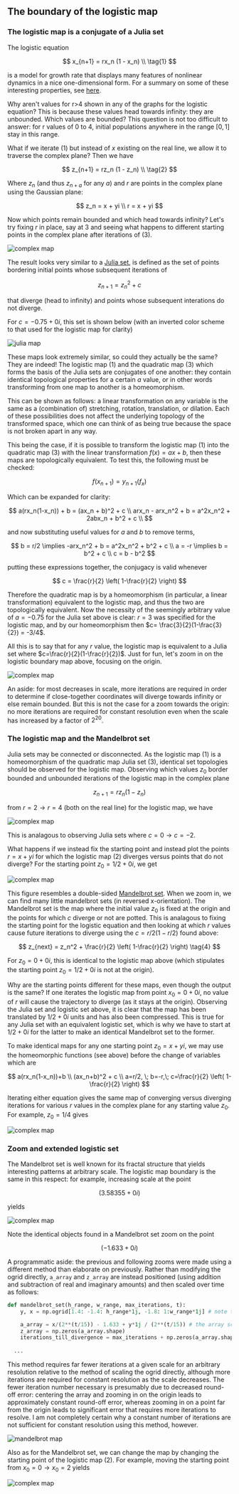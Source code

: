 ## The boundary of the logistic map

### The logistic map is a conjugate of a Julia set

The logistic equation

$$
x_{n+1} = rx_n (1 - x_n) \\
\tag{1}
$$

is a model for growth rate that displays many features of nonlinear dynamics in a nice one-dimensional form. For a summary on some of these interesting properties, see [here](/logistic-map.md).

Why aren't values for r>4 shown in any of the graphs for the logistic equation? This is because these values head towards infinity: they are unbounded.  Which values are bounded? This question is not too difficult to answer: for r values of 0 to 4, initial populations anywhere in the range $[0, 1]$ stay in this range.  

What if we iterate (1) but instead of $x$ existing on the real line, we allow it to traverse the complex plane? Then we have

$$
z_{n+1} = rz_n (1 - z_n) \\
\tag{2}
$$

Where $z_n$ (and thus $z_{n+a}$ for any $a$) and $r$ are points in the complex plane using the Gaussian plane:

$$
z_n = x + yi \\
r = x + yi
$$

Now which points remain bounded and which head towards infinity?  Let's try fixing $r$ in place, say at $3$ and seeing what happens to different starting points in the complex plane after iterations of (3).  

![complex map]({{https://blbadger.github.io}}/logistic_map/logistic_boundary_3_fixed_r.png)

The result looks very similar to a [Julia set](/julia-sets.md), is defined as the set of points bordering initial points whose subsequent iterations of 

$$
z_{n+1} = z_n^2 + c
\tag{3}
$$

that diverge (head to infinity) and points whose subsequent interations do not diverge.

For $c = -0.75 + 0i$, this set is shown below (with an inverted color scheme to that used for the logistic map for clarity)

![julia map]({{https://blbadger.github.io}}/logistic_map/julia_-0.75.png)

These maps look extremely similar, so could they actually be the same?  They are indeed!  The logistic map (1) and the quadratic map (3) which forms the basis of the Julia sets are conjugates of one another: they contain identical topological properties for a certain $a$ value, or in other words transforming from one map to another is a homeomorphism.  

This can be shown as follows: a linear transformation on any variable is the same as a (combination of) stretching, rotation, translation, or dilation.  Each of these possibilities does not affect the underlying topology of the transformed space, which one can think of as being true because the space is not broken apart in any way.  

This being the case, if it is possible to transform the logistic map (1) into the quadratic map (3) with the linear transformation $f(x) = ax+b$, then these maps are topologically equivalent.  To test this, the following must be checked:

$$
f(x_{n+1}) = y_{n+1}(f_x)
$$

Which can be expanded for clarity:

$$
a(rx_n(1-x_n)) + b = (ax_n + b)^2 + c \\
arx_n - arx_n^2 + b = a^2x_n^2 + 2abx_n + b^2 + c \\
$$

and now substituting useful values for $a$ and $b$ to remove terms,

$$
b = r/2 \implies -arx_n^2 + b = a^2x_n^2 + b^2 + c \\
a = -r \implies b = b^2 + c \\
c = b - b^2
$$

putting these expressions together, the conjugacy is valid whenever

$$
c = \frac{r}{2} \left( 1-\frac{r}{2} \right)
$$

Therefore the quadratic map is by a homeomorphism (in particular, a linear transformation) equivalent to the logistic map, and thus the two are topologically equivalent.  Now the necessity of the seemingly arbitrary value of $a=-0.75$ for the Julia set above is clear: $r=3$ was specified for the logistic map, and by our homeomorphism then $c= \frac{3}{2}(1-\frac{3}{2}) = -3/4$.  

All this is to say that for any $r$ value, the logistic map is equivalent to a Julia set where $c=\frac{r}{2}(1-\frac{r}{2})$. Just for fun, let's zoom in on the logistic boundary map above, focusing on the origin.

 
![complex map]({{https://blbadger.github.io}}/logistic_map/logistic_bound_fixed_r.gif)

 
An aside: for most decreases in scale, more iterations are required in order to determine if close-together coordinates will diverge towards infinity or else remain bounded.  But this is not the case for a zoom towards the origin: no more iterations are required for constant resolution even when the scale has increased by a factor of $2^{20}$.

### The logistic map and the Mandelbrot set

Julia sets may be connected or disconnected.  As the logistic map (1) is a homeomorphism of the quadratic map Julia set (3), identical set topologies should be observed for the logistic map. Observing which values $z_0$ border bounded and unbounded iterations of the logistic map in the complex plane

$$
z_{n+1} = rz_n(1-z_n)
\tag{2}
$$

from $r=2 \to r=4$ (both on the real line) for the logistic map, we have

 
![complex map]({{https://blbadger.github.io}}/logistic_map/logistic_boundary_fixed_r.gif)
 

This is analagous to observing Julia sets where $c=0 \to c=-2$.  

What happens if we instead fix the starting point and instead plot the points $r = x + yi$ for which the logistic map (2) diverges versus points that do not diverge? For the starting point $z_0 = 1/2 + 0i$, we get 

![complex map]({{https://blbadger.github.io}}/logistic_map/logistic_bound_0.5.png)

This figure resembles a double-sided [Mandelbrot set](/mandelbrot-set.md).  When we zoom in, we can find many little mandelbrot sets (in reversed x-orientation).  The Mandelbrot set is the map where the initial value $z_0$ is fixed at the origin and the points for which $c$ diverge or not are potted.  This is analagous to fixing the starting point for the logistic equation and then looking at which $r$ values cause future iterations to diverge using the $c=r/2(1-r/2)$ found above:

$$
z_{next} = z_n^2 + \frac{r}{2} \left( 1-\frac{r}{2} \right)
\tag{4}
$$

For $z_0 = 0+0i$, this is identical to the logistic map above (which stipulates the starting point $z_0 = 1/2 + 0i$ is not at the origin). 

Why are the starting points different for these maps, even though the output is the same?  If one iterates the logistic map from point $x_0 = 0+0i$, no value of $r$ will cause the trajectory to diverge (as it stays at the origin).  Observing the Julia set and logistic set above, it is clear that the map has been translated by $1/2 + 0i$ units and has also been compressed.  This is true for any Julia set with an equivalent logistic set, which is why we have to start at $1/2 + 0i$ for the latter to make an identical Mandelbrot set to the former.

To make identical maps for any one starting point $z_0 = x + yi$, we may use the homeomorphic functions (see above) before the change of variables which are

$$
a(rx_n(1-x_n))+b \\
(ax_n+b)^2 + c \\
a=r/2, \; b=-r,\; c=\frac{r}{2} \left( 1-\frac{r}{2} \right)
$$

Iterating either equation gives the same map of converging versus diverging iterations for various $r$ values in the complex plane for any starting value $z_0$.  For example, $z_0 = 1/4$ gives

![complex map]({{https://blbadger.github.io}}/logistic_map/logistic_mandelbrot.png)

### Zoom and extended logistic set

The Mandelbrot set is well known for its fractal structure that yields interesting patterns at arbitrary scale.  The logistic map boundary is the same in this respect: for example, increasing scale at the point 

$$
(3.58355 + 0i)
$$

yields

![complex map]({{https://blbadger.github.io}}/logistic_map/logistic_bound_zoom.gif)

Note the identical objects found in a Mandelbrot set zoom on the point 

$$
(-1.633 + 0i)
$$

A programmatic aside: the previous and following zooms were made using a different method than elaborate on previously.  Rather than modifying the ogrid directly, `a_array` and `z_array` are instead positioned (using addition and subtraction of real and imaginary amounts) and then scaled over time as follows:

```python
def mandelbrot_set(h_range, w_range, max_iterations, t):
	y, x = np.ogrid[1.4: -1.4: h_range*1j, -1.8: 1:w_range*1j] # note that the ogrid does not scale

	a_array = x/(2**(t/15)) - 1.633 + y*1j / (2**(t/15)) # the array scales instead
	z_array = np.zeros(a_array.shape)
	iterations_till_divergence = max_iterations + np.zeros(a_array.shape)
  
  ...
```

This method requires far fewer iterations at a given scale for an arbitrary resolution relative to the method of scaling the ogrid directly, although more iterations are required for constant resolution as the scale decreases.  The fewer iteration number necessary is presumably due to decreased round-off error: centering the array and zooming in on the origin leads to approximately constant round-off error, whereas zooming in on a point far from the origin leads to significant error that requires more iterations to resolve.  I am not completely certain why a constant number of iterations are not sufficient for constant resolution using this method, however. 

![mandelbrot map]({{https://blbadger.github.io}}/logistic_map/mandelbrot_zoom_frame.gif)


Also as for the Mandelbrot set, we can change the map by changing the starting point of the logistic map (2). For example, moving the starting point from $x_0 = 0 \to x_0 = 2$ yields

![complex map]({{https://blbadger.github.io}}/logistic_map/logistic_boundary_fixed_start.gif)
